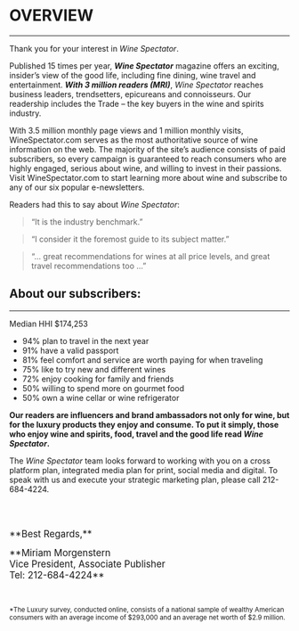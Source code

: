 # OVERVIEW
---
Thank you for your interest in *Wine Spectator*.

Published 15 times per year, ***Wine Spectator*** magazine offers an exciting, insider’s view of the good life, including fine dining, wine travel and entertainment. ***With 3 million readers (MRI)***, *Wine Spectator* reaches business leaders, trendsetters, epicureans and connoisseurs. Our readership includes the Trade – the key buyers in the wine and spirits industry. 

With 3.5 million monthly page views and 1 million monthly visits, WineSpectator.com serves as the most authoritative source of wine information on the web. The majority of the site’s audience consists of paid subscribers, so every campaign is guaranteed to reach consumers who are highly engaged, serious about wine, and willing to invest in their passions. Visit WineSpectator.com to start learning more about wine and subscribe to any of our six popular e-newsletters. 

Readers had this to say about *Wine Spectator*: 

>“It is the industry benchmark.”

>“I consider it the foremost guide to its subject matter.”

>“... great recommendations for wines at all price levels, and great travel recommendations too ...”

## About our subscribers:
---

Median HHI $174,253

* <span>94% plan to travel in the next year</span>
* <span>91% have a valid passport</span>
* <span>81% feel comfort and service are worth paying for when traveling</span>
* <span>75% like to try new and different wines</span>
* <span>72% enjoy cooking for family and friends </span>
* <span>50% willing to spend more on gourmet food</span>
* <span>50% own a wine cellar or wine refrigerator</span> 

**Our readers are influencers and brand ambassadors not only for wine, but for the luxury products they enjoy and consume. To put it simply, those who enjoy wine and spirits, food, travel and the good life read *Wine Spectator*.**

The *Wine Spectator* team looks forward to working with you on a cross platform plan, integrated media plan for print, social media and digital. To speak with us and execute your strategic marketing plan, please call 212-684-4224.

<br /><br />

<p><big>**Best Regards,**</big></p>

<p><big>**Miriam Morgenstern<br />
Vice President, Associate Publisher<br />
Tel: 212-684-4224**</big></p><br />

<small>*The Luxury survey, conducted online, consists of a national sample of wealthy American consumers with an average income of $293,000 and an average net worth of $2.9 million.</small>

